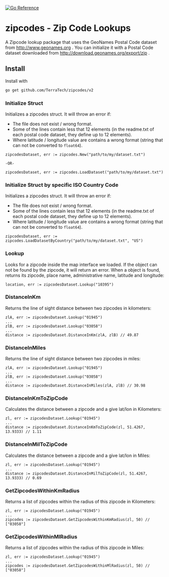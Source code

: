 [![Go Reference](https://pkg.go.dev/badge/github.com/TerraTech/zipcodes.svg)](https://pkg.go.dev/github.com/TerraTech/zipcodes/v2)

# zipcodes - Zip Code Lookups

A Zipcode lookup package that uses the GeoNames Postal Code dataset from http://www.geonames.org .
You can initialize it with a Postal Code dataset downloaded from http://download.geonames.org/export/zip .

## Install

Install with
```sh
go get github.com/TerraTech/zipcodes/v2
```

### Initialize Struct
Initializes a zipcodes struct. It will throw an error if:
- The file does not exist / wrong format.
- Some of the lines contain less that 12 elements (in the readme.txt of each postal code dataset, they define up to 12 elements).
- Where latitude / longitude value are contains a wrong format (string that can not be converted to `float64`).

```golang
zipcodesDataset, err := zipcodes.New("path/to/my/dataset.txt")

-OR-

zipcodesDataset, err := zipcodes.LoadDataset("path/to/my/dataset.txt")

```

### Initialize Struct by specific ISO Country Code
Initializes a zipcodes struct. It will throw an error if:
- The file does not exist / wrong format.
- Some of the lines contain less that 12 elements (in the readme.txt of each postal code dataset, they define up to 12 elements).
- Where latitude / longitude value are contains a wrong format (string that can not be converted to `float64`).

```golang
zipcodesDataset, err := zipcodes.LoadDatasetByCountry("path/to/my/dataset.txt", "US")

```

### Lookup
Looks for a zipcode inside the map interface we loaded. If the object can not be found by the zipcode, it will return an error. 
When a object is found, returns its zipcode, place name, administrative name, latitude and longitude:

```golang
location, err := zipcodesDataset.Lookup("10395")
```

### DistanceInKm
Returns the line of sight distance between two zipcodes in kilometers:

```golang
zlA, err := zipcodesDataset.Lookup("01945")
...
zlB, err := zipcodesDataset.Lookup("03058")
...
distance := zipcodesDataset.DistanceInKm(zlA, zlB) // 49.87
```

### DistanceInMiles
Returns the line of sight distance between two zipcodes in miles:

```golang
zlA, err := zipcodesDataset.Lookup("01945")
...
zlB, err := zipcodesDataset.Lookup("03058")
...
distance := zipcodesDataset.DistanceInMiles(zlA, zlB) // 30.98
```

### DistanceInKmToZipCode
Calculates the distance between a zipcode and a give lat/lon in Kilometers:

```golang
zl, err := zipcodesDataset.Lookup("01945")
...
distance := zipcodesDataset.DistanceInKmToZipCode(zl, 51.4267, 13.9333) // 1.11
```

### DistanceInMilToZipCode
Calculates the distance between a zipcode and a give lat/lon in Miles:

```golang
zl, err := zipcodesDataset.Lookup("01945")
...
distance := zipcodesDataset.DistanceInMilToZipCode(zl, 51.4267, 13.9333) // 0.69
```

### GetZipcodesWithinKmRadius
Returns a list of zipcodes within the radius of this zipcode in Kilometers:

```golang
zl, err := zipcodesDataset.Lookup("01945")
...
zipcodes := zipcodesDataset.GetZipcodesWithinKmRadius(zl, 50) // ["03058"]
```

### GetZipcodesWithinMlRadius
Returns a list of zipcodes within the radius of this zipcode in Miles:

```golang
zl, err := zipcodesDataset.Lookup("01945")
...
zipcodes := zipcodesDataset.GetZipcodesWithinMlRadius(zl, 50) // ["03058"]
```

